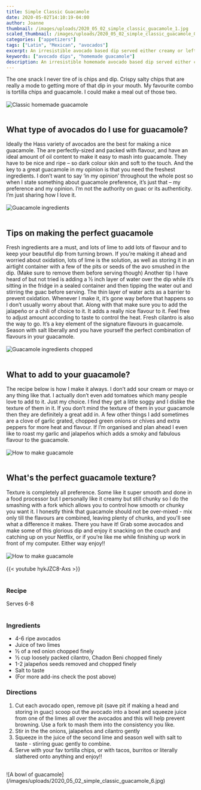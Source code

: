 ```yaml
---
title: Simple Classic Guacamole
date: 2020-05-02T14:10:19-04:00
author: Joanne
thumbnail: /images/uploads/2020_05_02_simple_classic_guacamole_1.jpg
scaled_thumbnail: /images/uploads/2020_05_02_simple_classic_guacamole_0.jpg
categories: ["appetizers"]
tags: ["Latin", "Mexican", "avocados"]
excerpt: An irresistible avocado based dip served either creamy or left chunky with chips, crackers, or crudities
keywords: ["avocado dips", "homemade guacamole"]
description: An irresistible homemade avocado based dip served either creamy or left chunky with chips, crackers, or crudities Make a perfect, simple homemade guacamole every time.
---
```


The one snack I never tire of is chips and dip. Crispy salty chips that are really a mode to getting more of that dip in your mouth. My favourite combo is tortilla chips and guacamole. I could make a meal out of those two. 
</br>
</br>
![Classic homemade guacamole](/images/uploads/2020_05_02_simple_classic_guacamole_2.jpg)
</br>
</br>

## What type of avocados do I use for guacamole? 
Ideally the Hass variety of avocados are the best for making a nice guacamole. The are perfectly-sized and packed with flavour, and have an ideal amount of oil content to make it easy to mash into guacamole. They have to be nice and ripe – so dark colour skin and soft to the touch. And the key to a great guacamole in my opinion is that you need the freshest ingredients. I don’t want to say ‘in my opinion’ throughout the whole post so when I state something about guacamole preference, it’s just that – my preference and my opinion. I’m not the authority on guac or its authenticity. I’m just sharing how I love it. 
</br>
</br>
![Guacamole ingredients](/images/uploads/2020_05_02_simple_classic_guacamole_3.jpg)
</br>
</br>

## Tips on making the perfect guacamole
Fresh ingredients are a must, and lots of lime to add lots of flavour and to keep your beautiful dip from turning brown. If you’re making it ahead and worried about oxidation, lots of lime is the solution, as well as storing it in an airtight container with a few of the pits or seeds of the avo smushed in the dip. (Make sure to remove them before serving though) Another tip I have heard of but not tried is adding a ½ inch layer of water over the dip while it’s sitting in the fridge in a sealed container and then tipping the water out and stirring the guac before serving. The thin layer of water acts as a barrier to prevent oxidation. Whenever I make it, it’s gone way before that happens so I don’t usually worry about that. Along with that make sure you to add the  jalapeño or a chili of choice to it. It adds a really nice flavour to it. Feel free to adjust amount according to taste to control the heat. Fresh cilantro is also the way to go. It’s a key element of the signature flavours in guacamole. Season with salt liberally and you have yourself the perfect combination of flavours in your guacamole. 
</br>
</br>
![Guacamole ingredients chopped](/images/uploads/2020_05_02_simple_classic_guacamole_4.jpg)
</br>
</br>

## What to add to your guacamole?
The recipe below is how I make it always. I don’t add sour cream or mayo or any thing like that. I actually don’t even add tomatoes which many people love to add to it. Just my choice. I find they get a little soggy and I dislike the texture of them in it. If you don’t mind the texture of them in your guacamole then they are definitely a great add in. A few other things I add sometimes are a clove of garlic grated, chopped green onions or chives and extra peppers for more heat and flavour. If I’m organised and plan ahead I even like to roast my garlic and jalapeños which adds a smoky and fabulous flavour to the guacamole. 
</br>
</br>
![How to make guacamole](/images/uploads/2020_05_02_simple_classic_guacamole_5.jpg)
</br>
</br>

## What's the perfect guacamole texture?
Texture is completely all preference. Some like it super smooth and done in a food processor but I personally like it creamy but still chunky so I do the smashing with a fork which allows you to control how smooth or chunky you want it. I honestly think that guacamole should not be over-mixed - mix only till the flavours are combined, leaving plenty of chunks, and you'll see what a difference it makes. There you have it! Grab some avocados and make some of this glorious dip and enjoy it snacking on the couch and catching up on your Netflix, or if you’re like me while finishing up work in front of my computer. Either way enjoy!! 
</br>
</br>
![How to make guacamole](/images/uploads/2020_05_02_simple_classic_guacamole_7.jpg)
</br>
</br>
{{< youtube hykJZC8-Axs >}}
</br>
</br>

### Recipe
Serves 6-8
</br>
</br>

### Ingredients

* <span itemprop="ingredients">4-6 ripe avocados </span>
* <span itemprop="ingredients">Juice of two limes</span>
* <span itemprop="ingredients">½ of a red onion chopped finely</span>
* <span itemprop="ingredients">½ cup loosely packed cilantro, Chadon Beni chopped finely</span>
* <span itemprop="ingredients">1-2 jalapeños seeds removed and chopped finely</span>
* <span itemprop="ingredients">Salt to taste</span>
* <span itemprop="ingredients">(For more add-ins check the post above) </span>

### Directions

1. Cut each avocado open, remove pit (save pit if making a head and storing in guac) scoop out the avocado into a bowl and squeeze juice from one of the limes all over the avocados and this will help prevent browning. Use a fork to mash them into the consistency you like.
2. Stir in the the onions, jalapeños and cilantro gently 
3. Squeeze in the juice of the second lime and season well with salt to taste - stirring guac gently to combine.
4. Serve with your fav tortilla chips, or with tacos, burritos or literally slathered onto anything and enjoy!!

</br>
![A bowl of guacamole](/images/uploads/2020_05_02_simple_classic_guacamole_6.jpg)